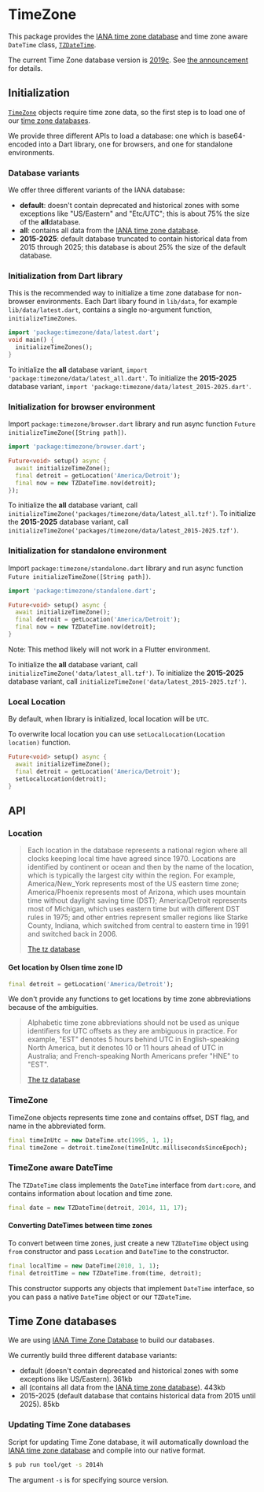 # TimeZone

This package provides the [IANA time zone database] and time zone aware
`DateTime` class, [`TZDateTime`].

The current Time Zone database version is [2019c]. See [the announcement] for
details.


## Initialization

[`TimeZone`] objects require time zone data, so the first step is to load
one of our [time zone databases](#databases).

We provide three different APIs to load a database: one which is base64-encoded
into a Dart library, one for browsers, and one for standalone environments.

### Database variants

We offer three different variants of the IANA database:

- **default**: doesn't contain deprecated and historical zones with some
  exceptions like "US/Eastern" and "Etc/UTC"; this is about 75% the size of the
  **all**database.
- **all**: contains all data from the [IANA time zone database].
- **2015-2025**: default database truncated to contain historical data from
  2015 through 2025; this database is about 25% the size of the default
  database.

### Initialization from Dart library

This is the recommended way to initialize a time zone database for non-browser
environments. Each Dart libary found in `lib/data`, for example
`lib/data/latest.dart`, contains a single no-argument function,
`initializeTimeZones`.

```dart
import 'package:timezone/data/latest.dart';
void main() {
  initializeTimeZones();
}
```

To initialize the **all** database variant, `import
'package:timezone/data/latest_all.dart'`. To initialize the **2015-2025**
database variant, `import 'package:timezone/data/latest_2015-2025.dart'`.

### Initialization for browser environment

Import `package:timezone/browser.dart` library and run async function
`Future initializeTimeZone([String path])`.

```dart
import 'package:timezone/browser.dart';

Future<void> setup() async {
  await initializeTimeZone();
  final detroit = getLocation('America/Detroit');
  final now = new TZDateTime.now(detroit);
});
```

To initialize the **all** database variant, call
`initializeTimeZone('packages/timezone/data/latest_all.tzf')`. To initialize
the **2015-2025** database variant, call
`initializeTimeZone('packages/timezone/data/latest_2015-2025.tzf')`.

### Initialization for standalone environment

Import `package:timezone/standalone.dart` library and run async function
`Future initializeTimeZone([String path])`.

```dart
import 'package:timezone/standalone.dart';

Future<void> setup() async {
  await initializeTimeZone();
  final detroit = getLocation('America/Detroit');
  final now = new TZDateTime.now(detroit);
}
```

Note: This method likely will not work in a Flutter environment.

To initialize the **all** database variant, call
`initializeTimeZone('data/latest_all.tzf')`. To initialize the **2015-2025**
database variant, call `initializeTimeZone('data/latest_2015-2025.tzf')`.

### Local Location

By default, when library is initialized, local location will be `UTC`.

To overwrite local location you can use `setLocalLocation(Location
location)` function.

```dart
Future<void> setup() async {
  await initializeTimeZone();
  final detroit = getLocation('America/Detroit');
  setLocalLocation(detroit);
}
```


## API

### Location

> Each location in the database represents a national region where all
> clocks keeping local time have agreed since 1970. Locations are
> identified by continent or ocean and then by the name of the
> location, which is typically the largest city within the region. For
> example, America/New_York represents most of the US eastern time
> zone; America/Phoenix represents most of Arizona, which uses
> mountain time without daylight saving time (DST); America/Detroit
> represents most of Michigan, which uses eastern time but with
> different DST rules in 1975; and other entries represent smaller
> regions like Starke County, Indiana, which switched from central to
> eastern time in 1991 and switched back in 2006.
>
> [The tz database](https://www.iana.org/time-zones)

#### Get location by Olsen time zone ID

```dart
final detroit = getLocation('America/Detroit');
```

We don't provide any functions to get locations by time zone abbreviations
because of the ambiguities.

> Alphabetic time zone abbreviations should not be used as unique identifiers
> for UTC offsets as they are ambiguous in practice. For example, "EST" denotes
> 5 hours behind UTC in English-speaking North America, but it denotes 10 or 11
> hours ahead of UTC in Australia; and French-speaking North Americans prefer
> "HNE" to "EST".
>
> [The tz database](https://www.iana.org/time-zones)

### TimeZone

TimeZone objects represents time zone and contains offset, DST flag, and name
in the abbreviated form.

```dart
final timeInUtc = new DateTime.utc(1995, 1, 1);
final timeZone = detroit.timeZone(timeInUtc.millisecondsSinceEpoch);
```

### TimeZone aware DateTime

The `TZDateTime` class implements the `DateTime` interface from `dart:core`,
and contains information about location and time zone.

```dart
final date = new TZDateTime(detroit, 2014, 11, 17);
```

#### Converting DateTimes between time zones

To convert between time zones, just create a new `TZDateTime` object using
`from` constructor and pass `Location` and `DateTime` to the constructor.

```dart
final localTime = new DateTime(2010, 1, 1);
final detroitTime = new TZDateTime.from(time, detroit);
```

This constructor supports any objects that implement `DateTime` interface, so
you can pass a native `DateTime` object or our `TZDateTime`.

## <a name="databases"></a> Time Zone databases

We are using [IANA Time Zone Database](http://www.iana.org/time-zones)
to build our databases.

We currently build three different database variants:

- default (doesn't contain deprecated and historical zones with some exceptions
  like US/Eastern). 361kb
- all (contains all data from the [IANA time zone database]). 443kb
- 2015-2025 (default database that contains historical data from 2015 until
  2025). 85kb

### Updating Time Zone databases

Script for updating Time Zone database, it will automatically download the
[IANA time zone database] and compile into our native format.

```sh
$ pub run tool/get -s 2014h
```

The argument `-s` is for specifying source version.

[2019c]: http://www.iana.org/time-zones/repository/releases/tzcode2019c.tar.gz
[IANA time zone database]: https://www.iana.org/time-zones
[`TZDateTime`]: https://pub.dartlang.org/documentation/timezone/latest/timezone.standalone/TZDateTime-class.html
[`TimeZone`]: https://pub.dartlang.org/documentation/timezone/latest/timezone.standalone/TimeZone-class.html
[the announcement]: https://mm.icann.org/pipermail/tz-announce/2019-September/000057.html
